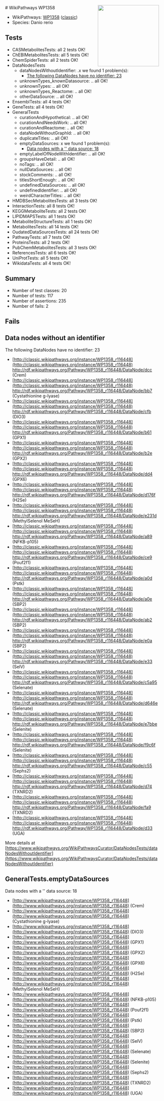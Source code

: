 <img style="float: right; width: 200px" src="https://upload.wikimedia.org/wikipedia/commons/thumb/8/83/Wplogo_with_text_500.png/640px-Wplogo_with_text_500.png" />
# WikiPathways WP1358

* WikiPathways: [WP1358](https://wikipathways.org/pathways/WP1358) ([classic](https://classic.wikipathways.org/instance/WP1358))
* Species: Danio rerio
## Tests
* CASMetabolitesTests: all 2 tests OK!
* ChEBIMetabolitesTests: all 5 tests OK!
* ChemSpiderTests: all 2 tests OK!
* DataNodesTests
    * dataNodesWithoutIdentifier: .x we found 1 problem(s):
        * [The following DataNodes have no identifier: 23](#8792c4b2)
    * unknownTypes_knownDatasource: .. all OK!
    * unknownTypes: .. all OK!
    * unknownTypes_Reactome: .. all OK!
    * otherDataSource: .. all OK!
* EnsemblTests: all 4 tests OK!
* GeneTests: all 4 tests OK!
* GeneralTests
    * curationAndHypothetical: .. all OK!
    * curationAndNeedsWork: .. all OK!
    * curationAndReactome: .. all OK!
    * dataNodeWithoutGraphId: .. all OK!
    * duplicateTitles: .. all OK!
    * emptyDataSources: x we found 1 problem(s):
        * [Data nodes with a '' data source: 18](#6531d9ec)
    * emptyLabelOfNodeWithIdentifier: .. all OK!
    * groupsHaveDetail: .. all OK!
    * noTags: .. all OK!
    * nullDataSources: .. all OK!
    * stockComments: .. all OK!
    * titlesShortEnough: .. all OK!
    * undefinedDataSources: .. all OK!
    * undefinedIdentifier: .. all OK!
    * weirdCharacterTitles: .. all OK!
* HMDBSecMetabolitesTests: all 3 tests OK!
* InteractionTests: all 8 tests OK!
* KEGGMetaboliteTests: all 2 tests OK!
* LIPIDMAPSTests: all 1 tests OK!
* MetaboliteStructureTests: all 1 tests OK!
* MetabolitesTests: all 14 tests OK!
* OudatedDataSourcesTests: all 24 tests OK!
* PathwayTests: all 7 tests OK!
* ProteinsTests: all 2 tests OK!
* PubChemMetabolitesTests: all 3 tests OK!
* ReferencesTests: all 6 tests OK!
* UniProtTests: all 5 tests OK!
* WikidataTests: all 4 tests OK!


## Summary

* Number of test classes: 20
* Number of tests: 117
* Number of assertions: 235
* Number of fails: 2

## Fails

<a name="8792c4b2" />

## Data nodes without an identifier

The following DataNodes have no identifier: 23

* [http://classic.wikipathways.org/instance/WP1358_r116448](http://classic.wikipathways.org/instance/WP1358_r116448) http://rdf.wikipathways.org/Pathway/WP1358_r116448/DataNode/dcc (Crem)
* [http://classic.wikipathways.org/instance/WP1358_r116448](http://classic.wikipathways.org/instance/WP1358_r116448) http://rdf.wikipathways.org/Pathway/WP1358_r116448/DataNode/bb7 (Cystathionine g-lyase)
* [http://classic.wikipathways.org/instance/WP1358_r116448](http://classic.wikipathways.org/instance/WP1358_r116448) http://rdf.wikipathways.org/Pathway/WP1358_r116448/DataNode/cfb (DIO3)
* [http://classic.wikipathways.org/instance/WP1358_r116448](http://classic.wikipathways.org/instance/WP1358_r116448) http://rdf.wikipathways.org/Pathway/WP1358_r116448/DataNode/b61 (GPX1)
* [http://classic.wikipathways.org/instance/WP1358_r116448](http://classic.wikipathways.org/instance/WP1358_r116448) http://rdf.wikipathways.org/Pathway/WP1358_r116448/DataNode/b2e (GPX2)
* [http://classic.wikipathways.org/instance/WP1358_r116448](http://classic.wikipathways.org/instance/WP1358_r116448) http://rdf.wikipathways.org/Pathway/WP1358_r116448/DataNode/dd4 (GPX6)
* [http://classic.wikipathways.org/instance/WP1358_r116448](http://classic.wikipathways.org/instance/WP1358_r116448) http://rdf.wikipathways.org/Pathway/WP1358_r116448/DataNode/d176f (H2Se)
* [http://classic.wikipathways.org/instance/WP1358_r116448](http://classic.wikipathways.org/instance/WP1358_r116448) http://rdf.wikipathways.org/Pathway/WP1358_r116448/DataNode/e231d (MethylSelenol MeSeH)
* [http://classic.wikipathways.org/instance/WP1358_r116448](http://classic.wikipathways.org/instance/WP1358_r116448) http://rdf.wikipathways.org/Pathway/WP1358_r116448/DataNode/a89 (NFKB-p105)
* [http://classic.wikipathways.org/instance/WP1358_r116448](http://classic.wikipathways.org/instance/WP1358_r116448) http://rdf.wikipathways.org/Pathway/WP1358_r116448/DataNode/ce9 (Pouf2f1)
* [http://classic.wikipathways.org/instance/WP1358_r116448](http://classic.wikipathways.org/instance/WP1358_r116448) http://rdf.wikipathways.org/Pathway/WP1358_r116448/DataNode/a0d (Pstk)
* [http://classic.wikipathways.org/instance/WP1358_r116448](http://classic.wikipathways.org/instance/WP1358_r116448) http://rdf.wikipathways.org/Pathway/WP1358_r116448/DataNode/a0e (SBP2)
* [http://classic.wikipathways.org/instance/WP1358_r116448](http://classic.wikipathways.org/instance/WP1358_r116448) http://rdf.wikipathways.org/Pathway/WP1358_r116448/DataNode/ab2 (SBP2)
* [http://classic.wikipathways.org/instance/WP1358_r116448](http://classic.wikipathways.org/instance/WP1358_r116448) http://rdf.wikipathways.org/Pathway/WP1358_r116448/DataNode/e0a (SBP2)
* [http://classic.wikipathways.org/instance/WP1358_r116448](http://classic.wikipathways.org/instance/WP1358_r116448) http://rdf.wikipathways.org/Pathway/WP1358_r116448/DataNode/e33 (SelV)
* [http://classic.wikipathways.org/instance/WP1358_r116448](http://classic.wikipathways.org/instance/WP1358_r116448) http://rdf.wikipathways.org/Pathway/WP1358_r116448/DataNode/c5a95 (Selenate)
* [http://classic.wikipathways.org/instance/WP1358_r116448](http://classic.wikipathways.org/instance/WP1358_r116448) http://rdf.wikipathways.org/Pathway/WP1358_r116448/DataNode/d646e (Selenate)
* [http://classic.wikipathways.org/instance/WP1358_r116448](http://classic.wikipathways.org/instance/WP1358_r116448) http://rdf.wikipathways.org/Pathway/WP1358_r116448/DataNode/e7bbe (Selenite)
* [http://classic.wikipathways.org/instance/WP1358_r116448](http://classic.wikipathways.org/instance/WP1358_r116448) http://rdf.wikipathways.org/Pathway/WP1358_r116448/DataNode/f9c6f (Selenite)
* [http://classic.wikipathways.org/instance/WP1358_r116448](http://classic.wikipathways.org/instance/WP1358_r116448) http://rdf.wikipathways.org/Pathway/WP1358_r116448/DataNode/c55 (Sephs2)
* [http://classic.wikipathways.org/instance/WP1358_r116448](http://classic.wikipathways.org/instance/WP1358_r116448) http://rdf.wikipathways.org/Pathway/WP1358_r116448/DataNode/d74 (TXNRD2)
* [http://classic.wikipathways.org/instance/WP1358_r116448](http://classic.wikipathways.org/instance/WP1358_r116448) http://rdf.wikipathways.org/Pathway/WP1358_r116448/DataNode/fa9 (TXNRD2)
* [http://classic.wikipathways.org/instance/WP1358_r116448](http://classic.wikipathways.org/instance/WP1358_r116448) http://rdf.wikipathways.org/Pathway/WP1358_r116448/DataNode/d33 (UGA)


More details at [https://www.wikipathways.org/WikiPathwaysCurator/DataNodesTests/dataNodesWithoutIdentifier](https://www.wikipathways.org/WikiPathwaysCurator/DataNodesTests/dataNodesWithoutIdentifier)

<a name="6531d9ec" />

## GeneralTests.emptyDataSources

Data nodes with a '' data source: 18

* [http://www.wikipathways.org/instance/WP1358_r116448](http://www.wikipathways.org/instance/WP1358_r116448) (Crem)
* [http://www.wikipathways.org/instance/WP1358_r116448](http://www.wikipathways.org/instance/WP1358_r116448) (Cystathionine g-lyase)
* [http://www.wikipathways.org/instance/WP1358_r116448](http://www.wikipathways.org/instance/WP1358_r116448) (DIO3)
* [http://www.wikipathways.org/instance/WP1358_r116448](http://www.wikipathways.org/instance/WP1358_r116448) (GPX1)
* [http://www.wikipathways.org/instance/WP1358_r116448](http://www.wikipathways.org/instance/WP1358_r116448) (GPX2)
* [http://www.wikipathways.org/instance/WP1358_r116448](http://www.wikipathways.org/instance/WP1358_r116448) (GPX6)
* [http://www.wikipathways.org/instance/WP1358_r116448](http://www.wikipathways.org/instance/WP1358_r116448) (H2Se)
* [http://www.wikipathways.org/instance/WP1358_r116448](http://www.wikipathways.org/instance/WP1358_r116448) (MethylSelenol MeSeH)
* [http://www.wikipathways.org/instance/WP1358_r116448](http://www.wikipathways.org/instance/WP1358_r116448) (NFKB-p105)
* [http://www.wikipathways.org/instance/WP1358_r116448](http://www.wikipathways.org/instance/WP1358_r116448) (Pouf2f1)
* [http://www.wikipathways.org/instance/WP1358_r116448](http://www.wikipathways.org/instance/WP1358_r116448) (Pstk)
* [http://www.wikipathways.org/instance/WP1358_r116448](http://www.wikipathways.org/instance/WP1358_r116448) (SBP2)
* [http://www.wikipathways.org/instance/WP1358_r116448](http://www.wikipathways.org/instance/WP1358_r116448) (SelV)
* [http://www.wikipathways.org/instance/WP1358_r116448](http://www.wikipathways.org/instance/WP1358_r116448) (Selenate)
* [http://www.wikipathways.org/instance/WP1358_r116448](http://www.wikipathways.org/instance/WP1358_r116448) (Selenite)
* [http://www.wikipathways.org/instance/WP1358_r116448](http://www.wikipathways.org/instance/WP1358_r116448) (Sephs2)
* [http://www.wikipathways.org/instance/WP1358_r116448](http://www.wikipathways.org/instance/WP1358_r116448) (TXNRD2)
* [http://www.wikipathways.org/instance/WP1358_r116448](http://www.wikipathways.org/instance/WP1358_r116448) (UGA)


